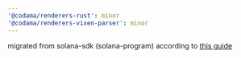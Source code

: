 ```yaml
---
'@codama/renderers-rust': minor
'@codama/renderers-vixen-parser': minor
---
```


migrated from solana-sdk (solana-program) according to [this guide](https://github.com/kevinheavey/solana-sdk-crate-migration-guide/blob/main/README.md)